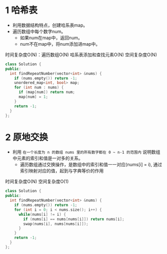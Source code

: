 # 1 哈希表

* 利用数据结构特点，创建哈系表map。
* 遍历数组中每个数字num。
  * 如果num在map中，返回num。
  * num不在map中，将num添加进map中。

时间复杂度O(N)：遍历数组O(N) 哈系表添加和查找元素O(N)
空间复杂度O(N)

```cpp
class Solution {
public:
  int findRepeatNumber(vector<int> &nums) {
    if (nums.empty()) return -1;
    unordered_map<int, bool> map;
    for (int num : nums) {
      if (map[num]) return num;
      map[num] = 1;
    }
    return -1;
  }
};
```

# 2 原地交换

* 利用 `在一个长度为 n 的数组 nums 里的所有数字都在 0 ~ n-1 的范围内` 说明数组中元素的索引和值是一对多的关系。
  * 遍历数组通过交换操作，是数组中的索引和值一一对应(nums[i] = i), 通过索引映射对应的值，起到与字典等价的作用
  
时间复杂度O(N)
空间复杂度O(1)

```cpp
class Solution {
public:
  int findRepeatNumber(vector<int> &nums) {
    if (nums.empty()) return -1;
    for (int i = 0; i < nums.size(); i++) {
      while(nums[i] != i) {
        if (nums[i] == nums[nums[i]]) return nums[i];
        swap(nums[i], nums[nums[i]]);
      }
    }
    return -1;
  }
};
```
